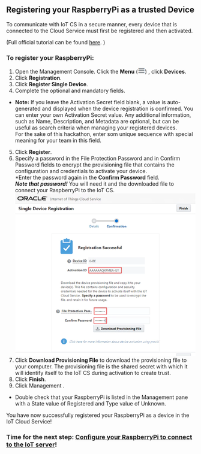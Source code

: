 ## Registering your RaspberryPi as a trusted Device ##

To communicate with IoT CS in a secure manner, every device that is connected to the Cloud Service must first be registered and then activated. 

(Full official tutorial can be found [here](https://docs.oracle.com/en/cloud/paas/iot-cloud/iotgs/registering-your-devices.html "Registering Your Devices"). )

### To register your RaspberryPi:

1. Open the Management Console. Click the **Menu** (![Menu](images/iot-menu-icon.png)) , click **Devices**.
2. Click **Registration**.
3. Click **Register Single Device**.
4. Complete the optional and mandatory fields.
  * **Note:** If you leave the Activation Secret field blank, a value is auto-generated and displayed when the device registration is confirmed. You can enter your own Activation Secret value. Any additional information, such as Name, Description, and Metadata are optional, but can be useful as search criteria when managing your registered devices.  
  For the sake of this hackathon, enter som unique sequence with special meaning for your team in this field.
5. Click **Register**.
6. Specify a password in the File Protection Password and in Confirm Password fields to encrypt the provisioning file that contains the configuration and credentials to activate your device.  
  *Enter the password again in the **Confirm Password** field.  
   **_Note that password!_** You will need it and the downloaded file to connect your RaspberryPi to the IoT CS.  
   ![Registration](images/registration_confirmation.png)
7. Click **Download Provisioning File** to download the provisioning file to your computer.
The provisioning file is the shared secret with which it will identify itself to the IoT CS during activation to create trust.
8. Click **Finish**.
9. Click Management .
  * Double check that your RaspberryPi is listed in the Management pane with a State value of Registered and Type value of Unknown.

You have now successfully registered your RaspberryPi as a device in the IoT Cloud Service!

### Time for the next step: [Configure your RaspberryPi to connect to the IoT server](configure.md)! ###
